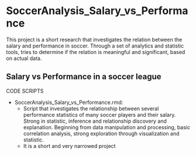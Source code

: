 # SoccerAnalysis_Salary_vs_Performance
This project is a short research that investigates the relation between the salary and performance in soccer. Through a set of analytics and statistic tools, tries to determine if the relation is meaningful and significant, based on actual data. 

## Salary vs Performance in a soccer league 

CODE SCRIPTS

- SoccerAnalysis_Salary_vs_Performance.rmd:
  - Script that investigates the relationship between several performance statistics of many soccer players and their salary. Strong in statistic, inference and relationship discovery and explanation. Beginning from data manipulation and processing, basic correlation analysis, strong exploration through visualization and statistic. 
  - It is a short and very narrowed project
